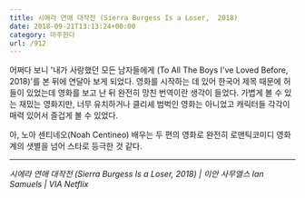 ```yaml
---
title: 시에라 연애 대작전 (Sierra Burgess Is a Loser,  2018)
date: 2018-09-21T13:13:24+00:00
category: 마주한다
url: /912
---
```


어쩌다 보니 '내가 사랑했던 모든 남자들에게 (To All The Boys I've Loved Before, 2018)'를 본 뒤에 연달아 보게 되었다. 영화를 시작하는 데 있어 한국어 제목 때문에 허들이 있었는데 영화를 보고 난 뒤 완전히 망친 번역이란 생각이 들었다. 가볍게 볼 수 있는 재밌는 영화지만, 너무 유치하거나 클리셰 범벅인 영화는 아니었고 캐릭터들 각각이 매력 있어서 즐겁게 볼 수 있었다.

아, 노아 센티네오(Noah Centineo) 배우는 두 편의 영화로 완전히 로맨틱코미디 영화계의 샛별을 넘어 스타로 등극한 것 같다.

---

_시에라 연애 대작전 (Sierra Burgess Is a Loser, 2018) | 이안 사무엘스 Ian Samuels | VIA Netflix_
